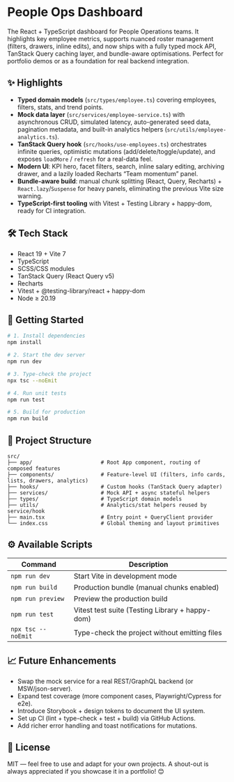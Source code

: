 # People Ops Dashboard

The React + TypeScript dashboard for People Operations teams. It highlights key employee metrics, supports nuanced roster management (filters, drawers, inline edits), and now ships with a fully typed mock API, TanStack Query caching layer, and bundle-aware optimisations. Perfect for portfolio demos or as a foundation for real backend integration.

## ✨ Highlights

- **Typed domain models** (`src/types/employee.ts`) covering employees, filters, stats, and trend points.
- **Mock data layer** (`src/services/employee-service.ts`) with asynchronous CRUD, simulated latency, auto-generated seed data, pagination metadata, and built-in analytics helpers (`src/utils/employee-analytics.ts`).
- **TanStack Query hook** (`src/hooks/use-employees.ts`) orchestrates infinite queries, optimistic mutations (add/delete/toggle/update), and exposes `loadMore` / `refresh` for a real-data feel.
- **Modern UI**: KPI hero, facet filters, search, inline salary editing, archiving drawer, and a lazily loaded Recharts “Team momentum” panel.
- **Bundle-aware build**: manual chunk splitting (React, Query, Recharts) + `React.lazy`/`Suspense` for heavy panels, eliminating the previous Vite size warning.
- **TypeScript-first tooling** with Vitest + Testing Library + happy-dom, ready for CI integration.

## 🛠️ Tech Stack

- React 19 + Vite 7
- TypeScript
- SCSS/CSS modules
- TanStack Query (React Query v5)
- Recharts
- Vitest + @testing-library/react + happy-dom
- Node ≥ 20.19

## 🚀 Getting Started

```bash
# 1. Install dependencies
npm install

# 2. Start the dev server
npm run dev

# 3. Type-check the project
npx tsc --noEmit

# 4. Run unit tests
npm run test

# 5. Build for production
npm run build
```

## 📂 Project Structure

```
src/
├── app/                      # Root App component, routing of composed features
├── components/               # Feature-level UI (filters, info cards, lists, drawers, analytics)
├── hooks/                    # Custom hooks (TanStack Query adapter)
├── services/                 # Mock API + async stateful helpers
├── types/                    # TypeScript domain models
├── utils/                    # Analytics/stat helpers reused by service/hook
├── main.tsx                  # Entry point + QueryClient provider
└── index.css                 # Global theming and layout primitives
```

## ⚙️ Available Scripts

| Command            | Description                                   |
| ------------------ | --------------------------------------------- |
| `npm run dev`      | Start Vite in development mode                |
| `npm run build`    | Production bundle (manual chunks enabled)     |
| `npm run preview`  | Preview the production build                  |
| `npm run test`     | Vitest test suite (Testing Library + happy-dom)|
| `npx tsc --noEmit` | Type-check the project without emitting files |

## 📈 Future Enhancements

- Swap the mock service for a real REST/GraphQL backend (or MSW/json-server).
- Expand test coverage (more component cases, Playwright/Cypress for e2e).
- Introduce Storybook + design tokens to document the UI system.
- Set up CI (lint + type-check + test + build) via GitHub Actions.
- Add richer error handling and toast notifications for mutations.

## 📄 License

MIT — feel free to use and adapt for your own projects. A shout-out is always appreciated if you showcase it in a portfolio! 😊
